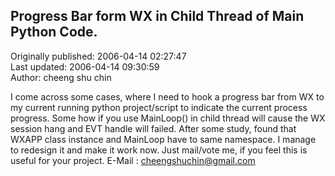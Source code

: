 ## Progress Bar form WX in Child Thread of Main Python Code.  
Originally published: 2006-04-14 02:27:47  
Last updated: 2006-04-14 09:30:59  
Author: cheeng shu chin  
  
I come across some cases, where I need to hook a progress bar from WX to my current running python project/script to indicate the current process progress.
Some how if you use MainLoop() in child thread will cause the WX session hang and EVT handle will failed.
After some study, found that WXAPP class instance and MainLoop have to same namespace.
I manage to redesign it and make it work now.
Just mail/vote me, if you feel this is useful for your project.
E-Mail : cheengshuchin@gmail.com
